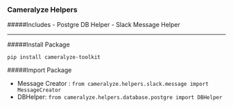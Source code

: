 ### Cameralyze Helpers
   #####Includes
    - Postgre DB Helper
    - Slack Message Helper

-------------------------------------------------------
#####Install Package
    
    pip install cameralyze-toolkit

#####Import Package
   - Message Creator : `from cameralyze.helpers.slack.message import MessageCreator`
   - DBHelper: `from cameralyze.helpers.database.postgre import DBHelper`